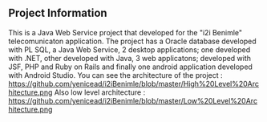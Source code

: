 <h2> Project Information </h2>

This is a Java Web Service project that developed for the "i2i Benimle" telecomunicaton application. 
The project has a Oracle database developed with PL SQL, a Java Web Service, 2 desktop applications; one developed with .NET, other developed with Java, 3 web applicatons; developed with JSF, PHP and Ruby on Rails and finally one android application developed with Android Studio.
You can see the architecture of the project : https://github.com/yenicead/i2iBenimle/blob/master/High%20Level%20Architecture.png
Also low level architecture : https://github.com/yenicead/i2iBenimle/blob/master/Low%20Level%20Architecture.png
